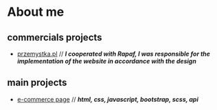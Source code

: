 # About me

## commercials projects
- [przemystka.pl](https://przemystka.pl/) // ***I cooperated with Rapaf, I was responsible for the implementation of the website in accordance with the design***

## main projects
- [e-commerce page](https://github.com/emeczku/e-commerce) // ***html, css, javascript, bootstrap, scss, api***
